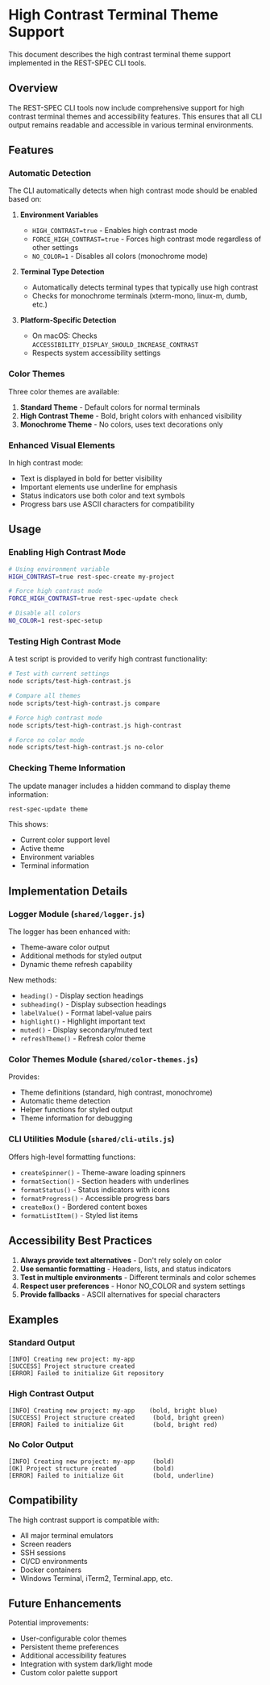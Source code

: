 # High Contrast Terminal Theme Support

This document describes the high contrast terminal theme support implemented in the REST-SPEC CLI tools.

## Overview

The REST-SPEC CLI tools now include comprehensive support for high contrast terminal themes and accessibility features. This ensures that all CLI output remains readable and accessible in various terminal environments.

## Features

### Automatic Detection

The CLI automatically detects when high contrast mode should be enabled based on:

1. **Environment Variables**
   - `HIGH_CONTRAST=true` - Enables high contrast mode
   - `FORCE_HIGH_CONTRAST=true` - Forces high contrast mode regardless of other settings
   - `NO_COLOR=1` - Disables all colors (monochrome mode)

2. **Terminal Type Detection**
   - Automatically detects terminal types that typically use high contrast
   - Checks for monochrome terminals (xterm-mono, linux-m, dumb, etc.)

3. **Platform-Specific Detection**
   - On macOS: Checks `ACCESSIBILITY_DISPLAY_SHOULD_INCREASE_CONTRAST`
   - Respects system accessibility settings

### Color Themes

Three color themes are available:

1. **Standard Theme** - Default colors for normal terminals
2. **High Contrast Theme** - Bold, bright colors with enhanced visibility
3. **Monochrome Theme** - No colors, uses text decorations only

### Enhanced Visual Elements

In high contrast mode:
- Text is displayed in bold for better visibility
- Important elements use underline for emphasis
- Status indicators use both color and text symbols
- Progress bars use ASCII characters for compatibility

## Usage

### Enabling High Contrast Mode

```bash
# Using environment variable
HIGH_CONTRAST=true rest-spec-create my-project

# Force high contrast mode
FORCE_HIGH_CONTRAST=true rest-spec-update check

# Disable all colors
NO_COLOR=1 rest-spec-setup
```

### Testing High Contrast Mode

A test script is provided to verify high contrast functionality:

```bash
# Test with current settings
node scripts/test-high-contrast.js

# Compare all themes
node scripts/test-high-contrast.js compare

# Force high contrast mode
node scripts/test-high-contrast.js high-contrast

# Force no color mode
node scripts/test-high-contrast.js no-color
```

### Checking Theme Information

The update manager includes a hidden command to display theme information:

```bash
rest-spec-update theme
```

This shows:
- Current color support level
- Active theme
- Environment variables
- Terminal information

## Implementation Details

### Logger Module (`shared/logger.js`)

The logger has been enhanced with:
- Theme-aware color output
- Additional methods for styled output
- Dynamic theme refresh capability

New methods:
- `heading()` - Display section headings
- `subheading()` - Display subsection headings
- `labelValue()` - Format label-value pairs
- `highlight()` - Highlight important text
- `muted()` - Display secondary/muted text
- `refreshTheme()` - Refresh color theme

### Color Themes Module (`shared/color-themes.js`)

Provides:
- Theme definitions (standard, high contrast, monochrome)
- Automatic theme detection
- Helper functions for styled output
- Theme information for debugging

### CLI Utilities Module (`shared/cli-utils.js`)

Offers high-level formatting functions:
- `createSpinner()` - Theme-aware loading spinners
- `formatSection()` - Section headers with underlines
- `formatStatus()` - Status indicators with icons
- `formatProgress()` - Accessible progress bars
- `createBox()` - Bordered content boxes
- `formatListItem()` - Styled list items

## Accessibility Best Practices

1. **Always provide text alternatives** - Don't rely solely on color
2. **Use semantic formatting** - Headers, lists, and status indicators
3. **Test in multiple environments** - Different terminals and color schemes
4. **Respect user preferences** - Honor NO_COLOR and system settings
5. **Provide fallbacks** - ASCII alternatives for special characters

## Examples

### Standard Output
```
[INFO] Creating new project: my-app
[SUCCESS] Project structure created
[ERROR] Failed to initialize Git repository
```

### High Contrast Output
```
[INFO] Creating new project: my-app    (bold, bright blue)
[SUCCESS] Project structure created     (bold, bright green)
[ERROR] Failed to initialize Git        (bold, bright red)
```

### No Color Output
```
[INFO] Creating new project: my-app     (bold)
[OK] Project structure created          (bold)
[ERROR] Failed to initialize Git        (bold, underline)
```

## Compatibility

The high contrast support is compatible with:
- All major terminal emulators
- Screen readers
- SSH sessions
- CI/CD environments
- Docker containers
- Windows Terminal, iTerm2, Terminal.app, etc.

## Future Enhancements

Potential improvements:
- User-configurable color themes
- Persistent theme preferences
- Additional accessibility features
- Integration with system dark/light mode
- Custom color palette support